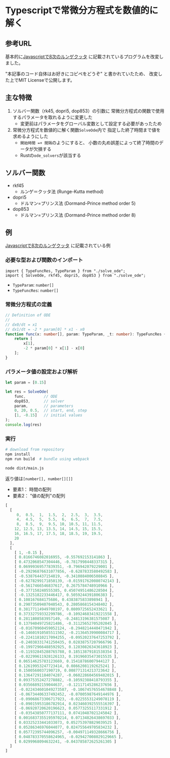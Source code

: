 # Typescriptで常微分方程式を数値的に解く
## 参考URL

基本的に[Javascriptで8次のルンゲクッタ](https://zenn.dev/yonda/articles/71aef28aa46fcb)
に記載されているプログラムを改変しました。

"本記事のコード自体はお好きにコピペをどうぞ"
と書かれていたため、
改変した上でMIT Licenseで公開します。

## 主な特徴
1. ソルバー関数（rk45, dopri5, dop853）の引数に
   常微分方程式の関数で使用するパラメータを取れるように変更した
    - 変更前はパラメータをグローバル変数として設定する必要があったため
1. 常微分方程式を数値的に解く関数`SolveOde`内で
   指定した終了時間まで値を求めるようにした
    - `開始時間 =+ 間隔`のようにすると、
      小数の丸め誤差によって終了時間のデータが欠損する
    - Rustの`ode_solvers`が該当する

## ソルバー関数
+ rkf45
    + ルンゲ＝クッタ法 (Runge-Kutta method)
+ dopri5
    + ドルマン=プリンス法 (Dormand-Prince method order 5)
+ dop853
    + ドルマン=プリンス法 (Dormand-Prince method order 8)


## 例
[Javascriptで8次のルンゲクッタ](https://zenn.dev/yonda/articles/71aef28aa46fcb)
に記載されている例

### 必要な型および関数のインポート
```
import { TypeFuncRes, TypeParam } from "./solve_ode";
import { SolveOde, rkf45, dopri5, dop853 } from "./solve_ode";
```

- `TypeParam`: `number[]`
- `TypeFuncRes`: `number[]`

### 常微分方程式の定義

```typescript
// Definition of ODE
//
// dx0/dt = x1
// dx1/dt = -2 * param[0] * x1 - x0
function func(x: number[], param: TypeParam, _t: number): TypeFuncRes {
    return [
        x[1],
        -2 * param[0] * x[1] - x[0]
    ];
}
```

### パラメータ値の設定および解析
```typescript
let param = [0.15]

let res = SolveOde(
    func,        // ODE
    dop853,      // solver
    param,       // parameters
    0, 20, 0.5,  // start, end, step
    [1, -0.15]   // initial values
);
console.log(res)
```

### 実行
```bash
# download from repository
npm install
npm run build  # bundle using webpack

node dist/main.js
```

返り値は`[number[], number[][]]`
- 要素1： 時間の配列
- 要素2： "値の配列"の配列

```typescript
[
  [
     0,  0.5,  1,  1.5,  2,  2.5,  3,  3.5,
     4,  4.5,  5,  5.5,  6,  6.5,  7,  7.5,
     8,  8.5,  9,  9.5, 10, 10.5, 11, 11.5,
    12, 12.5, 13, 13.5, 14, 14.5, 15, 15.5,
    16, 16.5, 17, 17.5, 18, 18.5, 19, 19.5,
    20
  ],
  [ 
    [ 1, -0.15 ],
    [ 0.8166746082016955, -0.557692153141863 ],
    [ 0.4732068547304446, -0.7817998448337315 ],
    [ 0.06999369577839351, -0.796942079229001 ],
    [ -0.29296876631077856, -0.6287833580492583 ],
    [ -0.538764437154819, -0.3410884006508845 ],
    [ -0.6278299171850139, -0.015917620080742143 ],
    [ -0.5617466546837617, 0.2675784748910966 ],
    [ -0.377150240555385, 0.45074951486228504 ],
    [ -0.1325182233446417, 0.5059244391806383 ],
    [ 0.108167684175686, 0.4383875833898941 ],
    [ 0.29073509407040543, 0.2805868154348402 ],
    [ 0.38177114949700197, 0.0809725652433621 ],
    [ 0.37332759332299786, -0.10924683419221558 ],
    [ 0.2811808583957149, -0.24813196381575087 ],
    [ 0.13794049725821486, -0.31125652705202045 ],
    [ -0.01670960459052124, -0.2948214440471942 ],
    [ -0.14601910585511502, -0.21364539900084717 ],
    [ -0.22411810217094255, -0.09520237647253792 ],
    [ -0.24038331741250435, 0.02838757207966796 ],
    [ -0.19972966488592925, 0.12830826343618923 ],
    [ -0.11932845288765788, 0.18513879181538354 ],
    [ -0.02299611928126133, 0.19196035473015535 ],
    [ 0.06514625783123669, 0.15418786007944127 ],
    [ 0.12619953247723414, 0.08662081192625241 ],
    [ 0.1500560037190719, 0.008771314213723642 ],
    [ 0.13647291184074287, -0.060228604569482015 ],
    [ 0.09375352427278882, -0.10592388418793355 ],
    [ 0.03566892159044637, -0.12117145286237656 ],
    [ -0.022434601049273587, -0.10674576554678848 ],
    [ -0.06734406337492452, -0.07005987649144976 ],
    [ -0.09068673306717923, -0.02255531249078119 ],
    [ -0.09015953186782914, 0.023460392555516397 ],
    [ -0.06920720620196623, 0.05773255117331912 ],
    [ -0.03543850777137111, 0.07410487021245042 ],
    [ 0.0016837355195970214, 0.07134826438697033 ],
    [ 0.03325233441033073, 0.052753978829039525 ],
    [ 0.05286346976044077, 0.024755649705834232 ],
    [ 0.05772395744096257, -0.004971149328666756 ],
    [ 0.048783370558624965, -0.029427008029129665 ],
    [ 0.0299968094632241, -0.043785872625261305 ]
  ]
]
```

